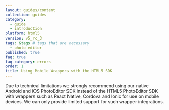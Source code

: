 ```yaml
---
layout: guides/content
collection: guides
category:
  - guide
  - introduction
platform: html5
version: v5_rc_3
tags: &tags # tags that are necessary
  - photo editor
published: true
faq: true
faq-category: errors
order: 1
title: Using Mobile Wrappers with the HTML5 SDK
---
```


Due to technical limitations we strongly recommend using our native Android and iOS PhotoEditor SDK instead of the HTML5 PhotoEditor SDK with wrappers such as React Native, Cordova and Ionic for use on mobile devices. We can only provide limited support for such wrapper integrations.